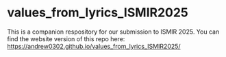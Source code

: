 # values_from_lyrics_ISMIR2025

This is a companion respository for our submission to ISMIR 2025. 
You can find the website version of this repo here:
https://andrew0302.github.io/values_from_lyrics_ISMIR2025/
